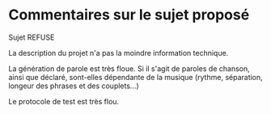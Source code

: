 # Commentaires sur le sujet proposé

Sujet REFUSE

La description du projet n'a pas la moindre information technique.

La génération de parole est très floue. Si il s'agit de paroles de chanson,
ainsi que déclaré, sont-elles dépendante de la musique (rythme, séparation,
longeur des phrases et des couplets...)

Le protocole de test est très flou.
